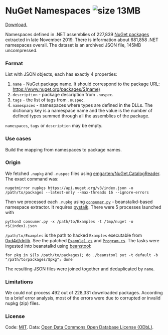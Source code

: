 NuGet Namespaces ![size 13MB](https://img.shields.io/badge/size-13MB-green.svg)
================

[Download.](dataset.json.xz)

Namespaces defined in .NET assemblies of 227,839 [NuGet packages](https://www.nuget.org/) extracted in late November 2019.
There is information about 681,858 .NET namespaces overall.
The dataset is an archived JSON file, 145MB uncompressed.

### Format

List with JSON objects, each has exactly 4 properties:

1. `name` - NuGet package name. It should correspond to the package URL: https://www.nuget.org/packages/$(name)
2. `description` - package description from `.nuspec`.
3. `tags` - the list of tags from `.nuspec`.
4. `namespaces` - namespaces where types are defined in the DLLs. The dictionary key is a namespace name and the value is the number of defined types summed through all the assemblies of the package.

`namespaces`, `tags` or `description` may be empty.

### Use cases

Build the mapping from namespaces to package names.

### Origin

We fetched `.nupkg` and `.nuspec` files using [emgarten/NuGet.CatalogReader](https://github.com/emgarten/NuGet.CatalogReader). The exact command was:

```
nugetmirror nupkgs https://api.nuget.org/v3/index.json -o /path/to/packages --latest-only --max-threads 16 --ignore-errors
```

Then we processed each `.nupkg` using [`consumer.py`](consumer.py) - beanstalkd-based namespace extractor. It requires [pystalk](https://github.com/EasyPost/pystalk). There were 5 processes launched with

```
python3 consumer.py -x /path/to/Examples -t /tmp/nuget -o r$(index).json
```

`/path/to/Examples` is the path to hacked `Examples` executable from [0xd4d/dnlib](https://github.com/0xd4d/dnlib). See the patched [`Example1.cs`](Example1.cs) and [`Program.cs`](Program.cs). The tasks were ingested into beanstalkd using [beanstool](https://github.com/src-d/beanstool):

```
for pkg in $(ls /path/to/packages); do ./beanstool put -t default -b "/path/to/packages/$pkg"; done
```

The resulting JSON files were joined together and deduplicated by `name`.

### Limitations

We could not process 492 out of 228,331 downloaded packages. According to a brief error analysis, most of the errors were due to corrupted or invalid nupkg (zip) files.

### License

Code: [MIT](https://choosealicense.com/licenses/mit/).
Data: [Open Data Commons Open Database License (ODbL)](https://opendatacommons.org/licenses/odbl/).
